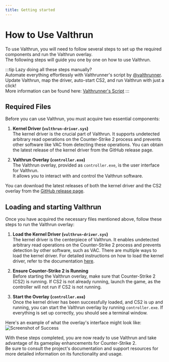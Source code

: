 ```yaml
---
title: Getting started
---
```


# How to Use Valthrun
To use Valthrun, you will need to follow several steps to set up the required components and run the Valthrun overlay.  
The following steps will guide you one by one on how to use Valthrun.  
  
:::tip
Lazy doing all these steps manually?  
Automate everything effortlessly with Valthrunner's script by [@valthrunner](https://github.com/valthrunner).  
Update Valthrun, map the driver, auto-start CS2, and run Valthrun with just a click!  
More information can be found here: [Valthrunner's Script](./community_script_valthrunner)
:::

## Required Files
Before you can use Valthrun, you must acquire two essential components:

1. **Kernel Driver (`vulthrun-driver.sys`)**  
The kernel driver is the crucial part of Valthrun. 
It supports undetected arbitrary read operations on the Counter-Strike 2 process and prevents other software like VAC from detecting these operations. 
You can obtain the latest release of the kernel driver from the GitHub release page.  

2. **Valthrun Overlay (`controller.exe`)**  
The Valthrun overlay, provided as `controller.exe`, is the user interface for Valthrun.  
It allows you to interact with and control the Valthrun software.

You can download the latest releases of both the kernel driver and the CS2 overlay from the [GitHub release page](https://github.com/Valthrun/Valthrun/releases).
  
## Loading and starting Valthrun
Once you have acquired the necessary files mentioned above, follow these steps to run the Valthrun overlay:

1. **Load the Kernel Driver (`vulthrun-driver.sys`)**  
The kernel driver is the centerpiece of Valthrun. 
It enables undetected arbitrary read operations on the Counter-Strike 2 process and prevents detection by other software, such as VAC.
There are multiple ways to load the kernel driver. 
For detailed instructions on how to load the kernel driver, refer to the documentation [here](./driver).

2. **Ensure Counter-Strike 2 is Running**  
Before starting the Valthrun overlay, make sure that Counter-Strike 2 (CS2) is running. 
If CS2 is not already running, launch the game, as the controller will not run if CS2 is not running.

3. **Start the Overlay (`controller.exe`)**  
Once the kernel driver has been successfully loaded, and CS2 is up and running, 
you can start the Valthrun overlay by running `controller.exe`. 
If everything is set up correctly, you should see a terminal window.

Here's an example of what the overlay's interface might look like:
![Screenshot of Success](@site/docs/_media/screenshot_controller_success.png)

With these steps completed, you are now ready to use Valthrun and take advantage of its gameplay enhancements for Counter-Strike 2.  
Be sure to consult the project's documentation and support resources for more detailed information on its functionality and usage.
